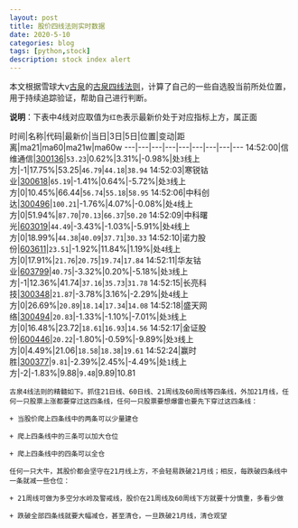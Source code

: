 ```yaml
---
layout: post
title: 股价四线法则实时数据
date: 2020-5-10
categories: blog
tags: [python,stock]
description: stock index alert
---
```



本文根据雪球大v[古泉](https://xueqiu.com/u/7148646888)的[古泉四线法则](https://xueqiu.com/7148646888/130498192)，计算了自己的一些自选股当前所处位置，用于持续追踪验证，帮助自己进行判断。

**说明**：下表中4线对应取值为`红色`表示最新价处于对应指标上方，属正面

时间|名称|代码|最新价|当日|3日|5日|位置|变动|距离|ma21|ma60|ma21w|ma60w
---|---|---|---|---|---|---|---|---
14:52:00|信维通信|[300136](https://xueqiu.com/S/SZ300136)|`53.23`|0.62%|3.31%|-0.98%|处`3`线上方|-1|17.75%|53.25|`46.79`|`44.18`|`38.94`
14:52:03|寒锐钴业|[300618](https://xueqiu.com/S/SZ300618)|`65.19`|-1.41%|0.64%|-5.72%|处`3`线上方|0|10.45%|66.44|`56.74`|`55.18`|`58.95`
14:52:06|中科创达|[300496](https://xueqiu.com/S/SZ300496)|`100.21`|-1.76%|4.07%|-0.08%|处`4`线上方|0|51.94%|`87.70`|`70.13`|`66.37`|`50.20`
14:52:09|中科曙光|[603019](https://xueqiu.com/S/SH603019)|`44.49`|-3.43%|-1.03%|-5.91%|处`4`线上方|0|18.99%|`44.38`|`40.09`|`37.71`|`30.33`
14:52:10|诺力股份|[603611](https://xueqiu.com/S/SH603611)|`23.51`|-1.92%|11.84%|1.19%|处`4`线上方|0|17.91%|`21.76`|`20.75`|`19.74`|`17.84`
14:52:11|华友钴业|[603799](https://xueqiu.com/S/SH603799)|`40.75`|-3.32%|0.20%|-5.18%|处`3`线上方|-1|12.36%|41.74|`37.16`|`35.73`|`31.78`
14:52:15|长亮科技|[300348](https://xueqiu.com/S/SZ300348)|`21.87`|-3.78%|3.16%|-2.29%|处`4`线上方|0|26.69%|`20.89`|`18.14`|`17.34`|`14.08`
14:52:18|盛天网络|[300494](https://xueqiu.com/S/SZ300494)|`20.83`|-1.33%|-1.10%|-7.01%|处`3`线上方|0|16.48%|23.72|`18.61`|`16.93`|`14.56`
14:52:17|金证股份|[600446](https://xueqiu.com/S/SH600446)|`20.22`|-1.80%|-0.59%|-9.89%|处`3`线上方|0|4.49%|21.06|`18.58`|`18.38`|`19.61`
14:52:24|赢时胜|[300377](https://xueqiu.com/S/SZ300377)|`9.81`|-2.39%|2.45%|-4.49%|处`1`线上方|-2|-1.83%|9.88|`9.48`|9.89|10.81

```
古泉4线法则的精髓如下。抓住21日线、60日线、21周线及60周线等四条线，外加21月线，任何一只股票上涨都要穿过这四条线，任何一只股票要想爆雷也要先下穿过这四条线：

+ 当股价爬上四条线中的两条可以少量建仓

+ 爬上四条线中的三条可以加大仓位

+ 爬上四条线中的四条可以全仓

任何一只大牛，其股价都会坚守在21月线上方，不会轻易跌破21月线；相反，每跌破四条线中一条就减一些仓位：

+ 21周线可做为多空分水岭及警戒线，股价在21周线及60周线下方就要十分慎重，多看少做

+ 跌破全部四条线就要大幅减仓，甚至清仓，一旦跌破21月线，清仓观望
```